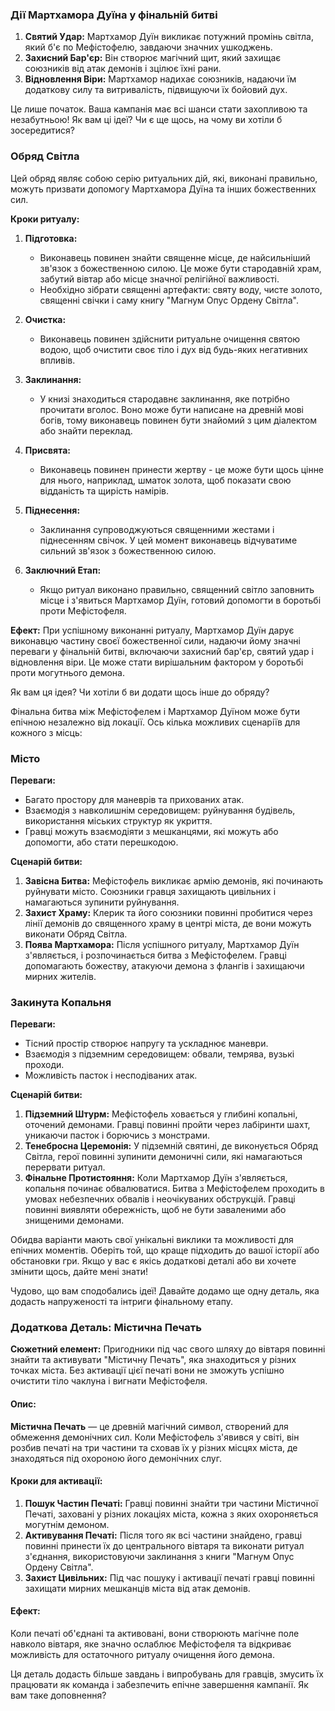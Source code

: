 ### Дії Мартхамора Дуїна у фінальній битві
1. **Святий Удар:** Мартхамор Дуїн викликає потужний промінь світла, який б'є по Мефістофелю, завдаючи значних ушкоджень.
2. **Захисний Бар'єр:** Він створює магічний щит, який захищає союзників від атак демонів і зцілює їхні рани.
3. **Відновлення Віри:** Мартхамор надихає союзників, надаючи їм додаткову силу та витривалість, підвищуючи їх бойовий дух.

Це лише початок. Ваша кампанія має всі шанси стати захопливою та незабутньою! Як вам ці ідеї? Чи є ще щось, на чому ви хотіли б зосередитися?

### Обряд Світла
Цей обряд являє собою серію ритуальних дій, які, виконані правильно, можуть призвати допомогу Мартхамора Дуїна та інших божественних сил. 

**Кроки ритуалу:**

1. **Підготовка:** 
   - Виконавець повинен знайти священне місце, де найсильніший зв'язок з божественною силою. Це може бути стародавній храм, забутий вівтар або місце значної релігійної важливості.
   - Необхідно зібрати священні артефакти: святу воду, чисте золото, священні свічки і саму книгу "Магнум Опус Ордену Світла".

2. **Очистка:** 
   - Виконавець повинен здійснити ритуальне очищення святою водою, щоб очистити своє тіло і дух від будь-яких негативних впливів. 

3. **Заклинання:** 
   - У книзі знаходиться стародавнє заклинання, яке потрібно прочитати вголос. Воно може бути написане на древній мові богів, тому виконавець повинен бути знайомий з цим діалектом або знайти переклад.

4. **Присвята:**
   - Виконавець повинен принести жертву - це може бути щось цінне для нього, наприклад, шматок золота, щоб показати свою відданість та щирість намірів.

5. **Піднесення:**
   - Заклинання супроводжуються священними жестами і піднесенням свічок. У цей момент виконавець відчуватиме сильний зв'язок з божественною силою.

6. **Заключний Етап:**
   - Якщо ритуал виконано правильно, священний світло заповнить місце і з'явиться Мартхамор Дуїн, готовий допомогти в боротьбі проти Мефістофеля.

**Ефект:** 
При успішному виконанні ритуалу, Мартхамор Дуїн дарує виконавцю частину своєї божественної сили, надаючи йому значні переваги у фінальній битві, включаючи захисний бар'єр, святий удар і відновлення віри. Це може стати вирішальним фактором у боротьбі проти могутнього демона.

Як вам ця ідея? Чи хотіли б ви додати щось інше до обряду?

Фінальна битва між Мефістофелем і Мартхамор Дуїном може бути епічною незалежно від локації. Ось кілька можливих сценаріїв для кожного з місць:

### Місто
**Переваги:**
- Багато простору для маневрів та прихованих атак.
- Взаємодія з навколишнім середовищем: руйнування будівель, використання міських структур як укриття.
- Гравці можуть взаємодіяти з мешканцями, які можуть або допомогти, або стати перешкодою.

**Сценарій битви:**
1. **Завісна Битва:** Мефістофель викликає армію демонів, які починають руйнувати місто. Союзники гравця захищають цивільних і намагаються зупинити руйнування.
2. **Захист Храму:** Клерик та його союзники повинні пробитися через лінії демонів до священного храму в центрі міста, де вони можуть виконати Обряд Світла.
3. **Поява Мартхамора:** Після успішного ритуалу, Мартхамор Дуїн з'являється, і розпочинається битва з Мефістофелем. Гравці допомагають божеству, атакуючи демона з флангів і захищаючи мирних жителів.

### Закинута Копальня
**Переваги:**
- Тісний простір створює напругу та ускладнює маневри.
- Взаємодія з підземним середовищем: обвали, темрява, вузькі проходи.
- Можливість пасток і несподіваних атак.

**Сценарій битви:**
1. **Підземний Штурм:** Мефістофель ховається у глибині копальні, оточений демонами. Гравці повинні пройти через лабіринти шахт, уникаючи пасток і борючись з монстрами.
2. **Тенебросна Церемонія:** У підземній святині, де виконується Обряд Світла, герої повинні зупинити демоничні сили, які намагаються перервати ритуал.
3. **Фінальне Протистояння:** Коли Мартхамор Дуїн з'являється, копальня починає обвалюватися. Битва з Мефістофелем проходить в умовах небезпечних обвалів і неочікуваних обструкцій. Гравці повинні виявляти обережність, щоб не бути заваленими або знищеними демонами.

Обидва варіанти мають свої унікальні виклики та можливості для епічних моментів. Оберіть той, що краще підходить до вашої історії або обстановки гри. Якщо у вас є якісь додаткові деталі або ви хочете змінити щось, дайте мені знати!

Чудово, що вам сподобались ідеї! Давайте додамо ще одну деталь, яка додасть напруженості та інтриги фінальному етапу.

### Додаткова Деталь: Містична Печать
**Сюжетний елемент:** Пригодники під час свого шляху до вівтаря повинні знайти та активувати "Містичну Печать", яка знаходиться у різних точках міста. Без активації цієї печаті вони не зможуть успішно очистити тіло чаклуна і вигнати Мефістофеля.

#### Опис:
**Містична Печать** — це древній магічний символ, створений для обмеження демонічних сил. Коли Мефістофель з'явився у світі, він розбив печаті на три частини та сховав їх у різних місцях міста, де знаходяться під охороною його демонічних слуг.

#### Кроки для активації:
1. **Пошук Частин Печаті:** Гравці повинні знайти три частини Містичної Печаті, заховані у різних локаціях міста, кожна з яких охороняється могутнім демоном.
2. **Активування Печаті:** Після того як всі частини знайдено, гравці повинні принести їх до центрального вівтаря та виконати ритуал з'єднання, використовуючи заклинання з книги "Магнум Опус Ордену Світла".
3. **Захист Цивільних:** Під час пошуку і активації печаті гравці повинні захищати мирних мешканців міста від атак демонів.

#### Ефект:
Коли печаті об'єднані та активовані, вони створюють магічне поле навколо вівтаря, яке значно ослаблює Мефістофеля та відкриває можливість для остаточного ритуалу очищення його демона.

Ця деталь додасть більше завдань і випробувань для гравців, змусить їх працювати як команда і забезпечить епічне завершення кампанії. Як вам таке доповнення?